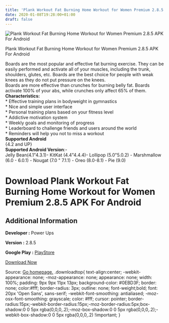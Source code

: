 ```yaml
---
title: 'Plank Workout Fat Burning Home Workout for Women Premium 2.8.5 APK For Android'
date: 2020-01-08T19:28:00+01:00
draft: false
---
```


![Plank Workout Fat Burning Home Workout for Women Premium 2.8.5 APK For Android](https://i1.wp.com/apkhome.net/wp-content/uploads/2020/01/Plank-Workout-Fat-Burning-Home-Workout-for-Women-Premium-2.8.5.png "Plank Workout Fat Burning Home Workout for Women Premium 2.8.5 APK For Android")

  

Plank Workout Fat Burning Home Workout for Women Premium 2.8.5 APK For Android

Boards are the most popular and effective fat burning exercise. They can be easily performed and activate all of your muscles, including the trunk, shoulders, glutes, etc. Boards are the best choice for people with weak knees as they do not put pressure on the knees.  
Boards are more effective than crunches for burning belly fat. Boards activate 100% of your abs, while crunches only affect 65% of them.  
**Characteristics:**  
\* Effective training plans in bodyweight in gymnastics  
\* Nice and simple user interface  
\* Personal training plans based on your fitness level  
\* Addictive motivation system  
\* Weekly goals and monitoring of progress  
\* Leaderboard to challenge friends and users around the world  
\* Reminders will help you not to miss a workout  
**Supported Android**  
{4.2 and UP}  
**Supported Android Version**:-  
Jelly Bean(4.1"4.3.1)- KitKat (4.4"4.4.4)- Lollipop (5.0"5.0.2) - Marshmallow (6.0 - 6.0.1) - Nougat (7.0 " 7.1.1) - Oreo (8.0-8.1) - Pie (9.0)

Download Plank Workout Fat Burning Home Workout for Women Premium 2.8.5 APK For Android
=======================================================================================

Additional Information
----------------------

**Developer :** Power Ups

**Version :** 2.8.5

**Google Play :** [PlayStore](https://play.google.com/store/apps/details?id=com.powerups.plank)

  

[Download Now](https://store4app.co/post/plank-workout-fat-burning-home-workout-for-women-premium-2-8-5-apk-for-android_1578506476)

  
Source: [Go homepage.](https://store4app.co/post/plank-workout-fat-burning-home-workout-for-women-premium-2-8-5-apk-for-android_1578506476) .downloadtop{ text-align:center; -webkit-appearance: none; -moz-appearance: none; appearance: none; width: 100%; padding: 9px 9px 11px 13px; background-color: #0EBD3F; border: none; color:#fff; border-radius: 3px; outline: none; font-weight;bold; font: 20px 'Open Sans', sans-serif; -webkit-font-smoothing: antialiased; -moz-osx-font-smoothing: grayscale; color: #fff; cursor: pointer; border-radius:15px;-webkit-border-radius:15px;-moz-border-radius:5px;box-shadow:0 0 5px rgba(0,0,0,.2);-moz-box-shadow:0 0 5px rgba(0,0,0,.2);-webkit-box-shadow:0 0 5px rgba(0,0,0,.2) !important; }